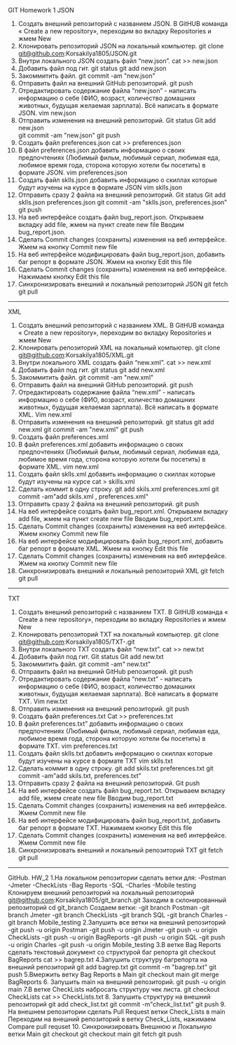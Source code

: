 GIT Homework 1
JSON
 1. Создать внешний репозиторий c названием JSON.
В GitHUB команда « Create a new repository», переходим во вкладку Repositories и жмем New
 2. Клонировать репозиторий JSON на локальный компьютер.
git clone git@github.com:Korsakilya1805/JSON.git
 3. Внутри локального JSON создать файл “new.json”.
cat  >> new.json
 4. Добавить файл под гит.
git status
git add new.json
 5. Закоммитить файл.
git commit -am "new.json"
 6. Отправить файл на внешний GitHub репозиторий.
git push
 7. Отредактировать содержание файла “new.json” - написать информацию о себе (ФИО, возраст, количество домашних животных, будущая желаемая зарплата). Всё написать в формате JSON.
vim new.json
8. Отправить изменения на внешний репозиторий.
Git status
Git add new.json  
git commit -am "new.json"
git push
 9. Создать файл preferences.json
cat  >> preferences.json
 10. В файл preferences.json добавить информацию о своих предпочтениях (Любимый фильм, любимый сериал, любимая еда, любимое время года, сторона которую хотели бы посетить) в формате JSON.
vim preferences.json
 11. Создать файл sklls.json добавить информацию о скиллах которые будут изучены на курсе в формате JSON
vim sklls.json 
12. Отправить сразу 2 файла на внешний репозиторий.
Git status
Git add sklls.json  preferences.json
git commit -am "sklls.json, preferences.json"
git push
13. На веб интерфейсе создать файл bug_report.json.
Открываем вкладку add file, жмем на пункт create new file
Вводим bug_report.json.
14. Сделать Commit changes (сохранить) изменения на веб интерфейсе.
Жмем на кнопку Commit new file 
15. На веб интерфейсе модифицировать файл bug_report.json, добавить баг репорт в формате JSON.
Жмем на кнопку Edit this file
16. Сделать Commit changes (сохранить) изменения на веб интерфейсе.
Нажимаем  кнопку Edit this file
17. Синхронизировать внешний и локальный репозиторий JSON
git fetch
git pull

_____________________________________________________________________________________________________________________________________________________________________________________________________________
XML
 1. Создать внешний репозиторий c названием XML.
В GitHUB команда « Create a new repository», переходим во вкладку Repositories и жмем New
 2. Клонировать репозиторий XML на локальный компьютер.
git clone git@github.com:Korsakilya1805/XML.git
 3. Внутри локального XML создать файл “new.xml”.
cat >> new.xml
 4. Добавить файл под гит.
git status
 git add new.xml
5. Закоммитить файл.
git commit -am "new.xml"
 6. Отправить файл на внешний GitHub репозиторий.
git push
 7. Отредактировать содержание файла “new.xml” - написать информацию о себе (ФИО, возраст, количество домашних животных, будущая желаемая зарплата). Всё написать в формате XML.
Vim new.xml
28. Отправить изменения на внешний репозиторий.
git status
git add new.xml
git commit -am "new.xml"
git push
 8. Создать файл preferences.xml
 9. В файл preferences.xml добавить информацию о своих предпочтениях (Любимый фильм, любимый сериал, любимая еда, любимое время года, сторона которую хотели бы посетить) в формате XML.
vim new.xml
10. Создать файл sklls.xml добавить информацию о скиллах которые будут изучены на курсе
cat > skills.xml
11. Сделать коммит в одну строку.
git add  skils.xml  preferences.xml
git commit -am"add skils.xml , preferences.xml"
 12. Отправить сразу 2 файла на внешний репозиторий.
 git push
 13. На веб интерфейсе создать файл bug_report.xml. 
Открываем вкладку add file, жмем на пункт create new file
Вводим bug_report.xml. 
 14. Сделать Commit changes (сохранить) изменения на веб интерфейсе.
Жмем кнопку Commit new file 
 15. На веб интерфейсе модифицировать файл bug_report.xml, добавить баг репорт в формате XML.
Жмем на кнопку Edit this file
16. Сделать Commit changes (сохранить) изменения на веб интерфейсе.
Жмем на кнопку Commit new file
17. Синхронизировать внешний и локальный репозиторий XML
git fetch
git pull

___________________________________________________________________________________________________________________________________________________________________________________________________________
TXT
1.	Создать внешний репозиторий c названием TXT.
В GitHUB команда « Create a new repository», переходим во вкладку Repositories и жмем New
 2. Клонировать репозиторий TXT на локальный компьютер.
git clone git@github.com:Korsakilya1805/TXT-.git
 3. Внутри локального TXT создать файл “new.txt”.
cat >> new.txt
 4. Добавить файл под гит.
Git status
Git add new.txt
 5. Закоммитить файл.
git commit -am" new.txt"
6. Отправить файл на внешний GitHub репозиторий. 
git push
7. Отредактировать содержание файла “new.txt” - написать информацию о себе (ФИО, возраст, количество домашних животных, будущая желаемая зарплата). Всё написать в формате TXT.
Vim new.txt
8. Отправить изменения на внешний репозиторий.
git push
 9. Создать файл preferences.txt
Cat >> preferences.txt
 10. В файл preferences.txt” добавить информацию о своих предпочтениях (Любимый фильм, любимый сериал, любимая еда, любимое время года, сторона которую хотели бы посетить) в формате TXT.
vim preferences.txt
 11. Создать файл sklls.txt добавить информацию о скиллах которые будут изучены на курсе в формате TXT
vim sklls.txt
 12. Сделать коммит в одну строку.
git add  skils.txt  preferences.txt
git commit -am"add skils.txt, preferences.txt"
 13. Отправить сразу 2 файла на внешний репозиторий.
Git push
 14. На веб интерфейсе создать файл bug_report.txt.
Открываем вкладку add file, жмем create new file
Вводим bug_report.txt
 15. Сделать Commit changes (сохранить) изменения на веб интерфейсе.
Жмем Commit new file 
 16. На веб интерфейсе модифицировать файл bug_report.txt, добавить баг репорт в формате TXT.
Нажимаем кнопку Edit this file
 17. Сделать Commit changes (сохранить) изменения на веб интерфейсе.
Жмем Commit new file
 18. Синхронизировать внешний и локальный репозиторий TXT
git fetch
git pull

_______________________________________________________________________________________________________________________________________________________________________________________________________________________
GitHub. HW_2
1.На локальном репозитории сделать ветки для:
-Postman
-Jmeter
-CheckLists
-Bag Reports
-SQL
-Charles
-Mobile testing
Клонируем внешний репозиторий на локальный репозиторий
git@github.com:Korsakilya1805/git_branch.git
Заходим в склонированный репозиторий
cd git_branch
Создаем ветки: 
-git branch Postman
-git branch Jmeter
-git branch CheckLists
-git branch SQL
-git branch Charles
-git branch Mobile_testing
2.Запушить все ветки на внешний репозиторий
-git push -u origin Postman
-git push -u origin Jmeter
-git push -u origin CheckLists
-git push -u origin BagReports
-git push -u origin SQL
-git push -u origin Charles
-git push -u origin Mobile_testing
3.В ветке Bag Reports сделать текстовый документ со структурой баг репорта
git checkout BagReports
cat >>  bagrep.txt 
4.Запушить структуру багрепорта на внешний репозиторий
git add bagrep.txt
git commit -m "bagrep.txt"
git push
5.Вмержить ветку Bag Reports в Main
git checkout main
git merge BagReports
6. Запушить main на внешний репозиторий.
git push -u origin main
7.В ветке CheckLists набросать структуру чек листа.
git checkout CheckLists
cat >> CheckLists.txt
8. Запушить структуру на внешний репозиторий
git add check_list.txt
git commit -m"check_list.txt"
git push
9. На внешнем репозитории сделать Pull Request ветки Check_Lists в main
Переходим на внешний репозиторий в ветку Check_Lists, нажимаем Compare pull requset
10. Синхронизировать Внешнюю и Локальную ветки Main
git checkout
git checkout main
git fetch
git push


